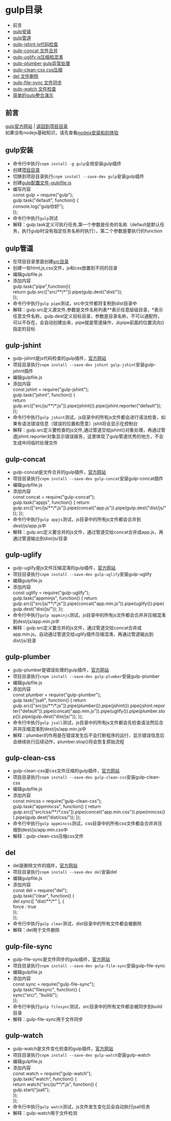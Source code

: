 # gulp目录
- 前言
- [gulp安装](#gulp安装)
- [gulp管道](#gulp管道)
- [gulp-jshint js代码检查](#gulp-jshint)
- [gulp-concat 文件合并](#gulp-concat)
- [gulp-uglify js压缩和混淆](#gulp-uglify)
- [gulp-plumber gulp异常处理](#gulp-plumber)
- [gulp-clean-css css压缩](#gulp-clean-css)
- [del 文件删除](#del)
- [gulp-file-sync 文件同步](#gulp-file-sync)
- [gulp-watch 文件检查](#gulp-watch)
- [简单的gulp整合演示](study/gulp-total/)
## 前言
[gulp官方网站](http://www.gulpjs.com.cn/) | [返回到项目目录](README.md)  
如果没有nodejs基础知识，请先查看[nodejs安装和初体验](Nodejs.md)  

## gulp安装
- 命令行中执行`cnpm install -g gulp`全局安装gulp插件
- 创建[项目目录](study/gulp/)
- 切换到项目目录执行`cnpm install --save-dev gulp`安装gulp插件
- 创建[gulp配置文件-gulpfile.js](study/gulp/gulpfile.js)
- 编写内容  
    const gulp = require("gulp");  
    gulp.task("default", function() {  
     console.log("gulp你好");  
    }); 
- 命令行中执行`gulp`测试
- 解释：gulp.task定义可执行任务,第一个参数是任务的名称（default是默认任务，执行gulp时没有指定任务名称时执行），第二个参数是要执行的function

## gulp管道
- 在项目目录里面创建[src目录](study/gulp/src)  
- 创建一些html,js,css文件，js和css放置到不同的目录  
- 编辑gulpfile.js  
- 添加内容  
    gulp.task("pipe",function(){  
        return gulp.src(["src/\*\*/\*"]).pipe(gulp.dest("dist/"));  
    });  
- 命令行中执行`gulp pipe`测试，src中文件都将复制到dist目录中
- 解释：gulp.src定义源文件,参数是文件名称列表\*\*表示任意层级目录，\*表示任意文件名称，gulp.dest定义目标目录，参数是目录名称，不可以通配符，可以不存在，会自动创建出来，pipe就是管道操作，从pipe前面的位置流向()指定的目标

## gulp-jshint
- gulp-jshint是js代码检查的gulp插件，[官方网站](https://www.npmjs.com/package/gulp-jshint)
- 项目目录执行`cnpm install --save-dev jshint gulp-jshint`安装gulp-jshint插件
- 编辑gulpfile.js  
- 添加内容  
    const jshint = require("gulp-jshint");  
    gulp.task("jshint", function() {  
        return gulp.src(["src/js/\*\*/\*.js"]).pipe(jshint()).pipe(jshint.reporter("default"));  
    });    
- 命令行中执行`gulp jshint`测试，js目录中的所有js文件都会进行语法检查，如果有语法错误信息（错误的位置和愿意）jshit将会显示在控制台
- 解释：gulp.src定义要检查的js文件,通过管道交给jshint()对象处理，再通过管道jshint.reporter对象显示错误报告，这里体现了gulp管道优秀的地方，不会生成中间临时处理文件

## gulp-concat
- gulp-concat是文件合并的gulp插件，[官方网站](https://www.npmjs.com/package/gulp-concat)
- 项目目录执行`cnpm install --save-dev gulp-concat`安装gulp-concat插件
- 编辑gulpfile.js  
- 添加内容  
     const concat = require("gulp-concat");  
     gulp.task("appjs", function() {
         return gulp.src(["src/js/\*\*/\*.js"]).pipe(concat("app.js")).pipe(gulp.dest("dist/js/"));
     });
- 命令行中执行`gulp appjs`测试，js目录中的所有js文件都会合并到dest/js/app.js中
- 解释：gulp.src定义要合并的js文件，通过管道交给concat合并成app.js，再通过管道输出到dist/js/目录

## gulp-uglify
- gulp-uglify是js文件压缩混淆的gulp插件，[官方网站](https://www.npmjs.com/package/gulp-uglify)
- 项目目录执行`cnpm install --save-dev gulp-uglify`安装gulp-uglify
- 编辑gulpfile.js  
- 添加内容  
     const uglify = require("gulp-uglify");  
     gulp.task("appminjs", function() {
         return gulp.src(["src/js/\*\*/\*.js"]).pipe(concat("app.min.js")).pipe(uglify()).pipe(gulp.dest("dist/js/"));
     });  
- 命令行中执行`gulp appminjs`测试，js目录中的所有js文件都会合并并压缩混淆到dest/js/app.min.js中
- 解释：gulp.src定义要合并的js文件，通过管道交给concat合并成app.min.js，自动通过管道交给uglify插件压缩混淆，再通过管道输出到dist/js/目录  

## gulp-plumber
- gulp-plumber是错误处理的gulp插件，[官方网站](https://www.npmjs.com/package/gulp-plumber)
- 项目目录执行`cnpm install --save-dev gulp-plumber`安装gulp-plumber
- 编辑gulpfile.js  
- 添加内容  
     const plumber = require("gulp-plumber");  
     gulp.task("jsall", function() {
         return gulp.src(["src/js/\*\*/\*.js"]).pipe(plumber()).pipe(jshint()).pipe(jshint.reporter("default")).pipe(concat("app.min.js")).pipe(uglify()).pipe(plumber.stop()).pipe(gulp.dest("dist/js/"));
     });  
- 命令行中执行`gulp jsall`测试，js目录中的所有js文件都会先检查语法然后合并并压缩混淆到dest/js/app.min.js中
- 解释：plumber的作用是在错误发生后不会打断程序的运行，显示错误信息后会继续执行后续动作，plumber.stop()将会恢复原始流程  

## gulp-clean-css
- gulp-clean-css是css文件压缩的gulp插件，[官方网站](https://www.npmjs.com/package/gulp-clean-css)
- 项目目录执行`cnpm install --save-dev gulp-clean-css`安装gulp-clean-css
- 编辑gulpfile.js  
- 添加内容  
     const mincss = require("gulp-clean-css");  
     gulp.task("appmincss", function() {
         return gulp.src(["src/css/\*\*/\*.css"]).pipe(concat("app.min.css")).pipe(mincss()).pipe(gulp.dest("dist/css/"));
     });  
- 命令行中执行`gulp appmincss`测试，css目录中的所有css文件都会合并并压缩到dest/js/app.min.css中
- 解释：gulp-clean-css压缩css文件

## del
- del是删除文件的插件，[官方网站](https://www.npmjs.com/package/del)
- 项目目录执行`cnpm install --save-dev del`安装del
- 编辑gulpfile.js  
- 添加内容  
     const del = require("del");  
     gulp.task("clear", function() {  
        del.sync([ "dist/\*\*/\*" ], {  
            force : true  
        });  
     });  
- 命令行中执行`gulp clear`测试，dist目录中的所有文件都会被删除
- 解释：del用于文件删除

## gulp-file-sync
- gulp-file-sync是文件同步的gulp插件，[官方网站](https://www.npmjs.com/package/gulp-file-sync)
- 项目目录执行`cnpm install --save-dev gulp-file-sync`安装gulp-file-sync
- 编辑gulpfile.js  
- 添加内容  
     const sync = require("gulp-file-sync");  
     gulp.task("filesync", function() {  
        sync("src/", "build/");  
     });  
- 命令行中执行`gulp filesync`测试，src目录中的所有文件都会被同步到build目录
- 解释：gulp-file-sync用于文件同步

## gulp-watch
- gulp-watch是文件变化检查的gulp插件，[官方网站](https://www.npmjs.com/package/gulp-watch)
- 项目目录执行`cnpm install --save-dev gulp-watch`安装gulp-watch
- 编辑gulpfile.js  
- 添加内容  
     const watch = require("gulp-watch");  
     gulp.task("watch", function() {  
       return watch("src/js/\*\*/\*.js", function() {  
         gulp.start("jsall");  
       });  
     });   
- 命令行中执行`gulp watch`测试，js文件发生变化后会自动执行jsall任务
- 解释：gulp-watch用于文件检测